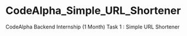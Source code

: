 # CodeAlpha_Simple_URL_Shortener

CodeAlpha Backend Internship (1 Month)
Task 1 : Simple URL Shortener
